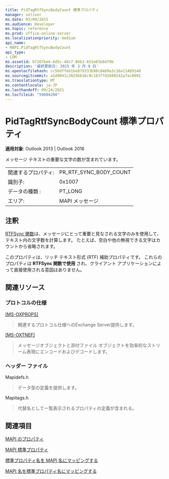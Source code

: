 ```yaml
---
title: PidTagRtfSyncBodyCount 標準プロパティ
manager: soliver
ms.date: 03/09/2015
ms.audience: Developer
ms.topic: reference
ms.prod: office-online-server
ms.localizationpriority: medium
api_name:
- MAPI.PidTagRtfSyncBodyCount
api_type:
- COM
ms.assetid: b7267be4-8d5c-4dc7-86b2-651e03e84f9b
description: '最終更新日: 2015 年 3 月 9 日'
ms.openlocfilehash: cc56dffeb1be879333b98c8469a3c16a11489148
ms.sourcegitcommit: a1d9041c20256616c9c183f7d1049142a7ac6991
ms.translationtype: MT
ms.contentlocale: ja-JP
ms.lasthandoff: 09/24/2021
ms.locfileid: "59604208"
---
```

# <a name="pidtagrtfsyncbodycount-canonical-property"></a>PidTagRtfSyncBodyCount 標準プロパティ

  
  
**適用対象**: Outlook 2013 | Outlook 2016 
  
メッセージ テキストの重要な文字の数が含まれています。
  
|||
|:-----|:-----|
|関連するプロパティ:  <br/> |PR_RTF_SYNC_BODY_COUNT  <br/> |
|識別子:  <br/> |0x1007  <br/> |
|データの種類 :   <br/> |PT_LONG  <br/> |
|エリア:  <br/> |MAPI メッセージ  <br/> |
   
## <a name="remarks"></a>注釈

[RTFSync 関数](rtfsync.md)は、メッセージにとって重要と見なされる文字のみを使用して、テキスト内の文字数を計算します。 たとえば、空白や他の無視できる文字はカウントから省略されます。 
  
このプロパティは、リッチ テキスト形式 (RTF) 補助プロパティです。 これらのプロパティは **RTFSync 関数で使用** され、クライアント アプリケーションによって直接使用される意図はありません。 
  
## <a name="related-resources"></a>関連リソース

### <a name="protocol-specifications"></a>プロトコルの仕様

[[MS-OXPROPS]](https://msdn.microsoft.com/library/f6ab1613-aefe-447d-a49c-18217230b148%28Office.15%29.aspx)
  
> 関連するプロトコル仕様へのExchange Server提供します。
    
[[MS-OXTNEF]](https://msdn.microsoft.com/library/1f0544d7-30b7-4194-b58f-adc82f3763bb%28Office.15%29.aspx)
  
> メッセージオブジェクトと添付ファイル オブジェクトを効率的なストリーム表現にエンコードおよびデコードします。
    
### <a name="header-files"></a>ヘッダー ファイル

Mapidefs.h
  
> データ型の定義を提供します。
    
Mapitags.h
  
> 代替名として一覧表示されるプロパティの定義が含まれる。
    
## <a name="see-also"></a>関連項目



[MAPI のプロパティ](mapi-properties.md)
  
[MAPI 標準プロパティ](mapi-canonical-properties.md)
  
[標準プロパティ名を MAPI 名にマッピングする](mapping-canonical-property-names-to-mapi-names.md)
  
[MAPI 名を標準プロパティ名にマッピングする](mapping-mapi-names-to-canonical-property-names.md)

